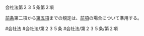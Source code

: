 会社法第２３５条第２項

[前条](会社法＿＿＿＿第２３４条第１項)第二項から[第五項](会社法＿＿＿＿第２３５条第５項)までの規定は、[前項](会社法＿＿＿＿第２３５条第１項)の場合について準用する。

#会社法
#会社法/第２３５条
#会社法/第２３５条/第２項
